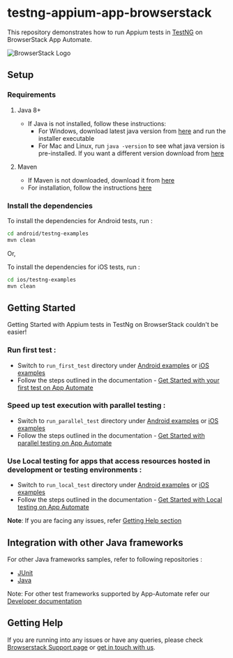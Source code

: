 # testng-appium-app-browserstack

This repository demonstrates how to run Appium tests in [TestNG](http://testng.org) on BrowserStack App Automate.

![BrowserStack Logo](https://d98b8t1nnulk5.cloudfront.net/production/images/layout/logo-header.png?1469004780)

## Setup

### Requirements

1. Java 8+

    - If Java is not installed, follow these instructions:
        - For Windows, download latest java version from [here](https://java.com/en/download/) and run the installer executable
        - For Mac and Linux, run `java -version` to see what java version is pre-installed. If you want a different version download from [here](https://java.com/en/download/)

2. Maven
   - If Maven is not downloaded, download it from [here](https://maven.apache.org/download.cgi)
   - For installation, follow the instructions [here](https://maven.apache.org/install.html)

### Install the dependencies

To install the dependencies for Android tests, run :
```sh
cd android/testng-examples
mvn clean
```

Or,

To install the dependencies for iOS tests, run :

```sh
cd ios/testng-examples
mvn clean
```

## Getting Started

Getting Started with Appium tests in TestNg on BrowserStack couldn't be easier!

### **Run first test :**

- Switch to `run_first_test` directory under [Android examples](android/testng-examples) or [iOS examples](ios/testng-examples)
- Follow the steps outlined in the documentation - [Get Started with your first test on App Automate](https://www.browserstack.com/docs/app-automate/appium/getting-started/java/testng)

### **Speed up test execution with parallel testing :**

- Switch to `run_parallel_test` directory under [Android examples](android/testng-examples/) or [iOS examples](ios/testng-examples/)
- Follow the steps outlined in the documentation - [Get Started with parallel testing on App Automate](https://www.browserstack.com/docs/app-automate/appium/getting-started/java/testng/parallelize-tests)

### **Use Local testing for apps that access resources hosted in development or testing environments :**

- Switch to `run_local_test` directory under [Android examples](android/testng-examples/) or [iOS examples](ios/testng-examples/)
- Follow the steps outlined in the documentation - [Get Started with Local testing on App Automate](https://www.browserstack.com/docs/app-automate/appium/getting-started/java/testng/local-testing)

**Note**: If you are facing any issues, refer [Getting Help section](#Getting-Help)

## Integration with other Java frameworks

For other Java frameworks samples, refer to following repositories :

- [JUnit](https://github.com/browserstack/junit-appium-app-browserstack)
- [Java](https://github.com/browserstack/java-appium-app-browserstack)

Note: For other test frameworks supported by App-Automate refer our [Developer documentation](https://www.browserstack.com/docs/)

## Getting Help

If you are running into any issues or have any queries, please check [Browserstack Support page](https://www.browserstack.com/support/app-automate) or [get in touch with us](https://www.browserstack.com/contact?ref=help).
